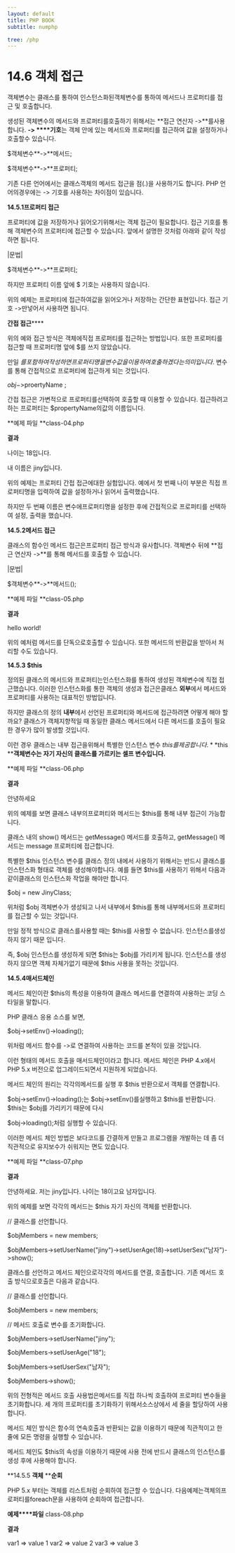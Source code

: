```yaml
---
layout: default
title: PHP BOOK
subtitle: numphp

tree: /php
---
```


# 14.6 객체 접근

 

객체변수는 클래스를 통하여 인스턴스화된객체변수를 통하여 메서드나 프로퍼티를 접근 및 호출합니다.

 

생성된 객체변수의 메서드와 프로퍼티를호출하기 위해서는 **접근 연산자 ->**를사용합니다. **-> ****기호**는 객체 안에 있는 메서드와 프로퍼티를 접근하여 값을 설정하거나 호출할수 있습니다.

 

$객체변수**->**메서드;

 

$객체변수**->**프로퍼티;

 

기존 다른 언어에서는 클래스객체의 메서드 접근을 점(.)을 사용하기도 합니다. PHP 언어의경우에는 -> 기호를 사용하는 차이점이 있습니다.

 

 

**14.5.1****프로퍼티 접근******

프로퍼티에 값을 저장하거나 읽어오기위해서는 객체 접근이 필요합니다. 접근 기호를 통해 객체변수의 프로퍼티에 접근할 수 있습니다. 앞에서 설명한 것처럼 아래와 같이 작성하면 됩니다.

 

|문법|

$객체변수**->**프로퍼티;

 

하지만 프로퍼티 이름 앞에 $ 기호는 사용하지 않습니다.

 

 

위의 예제는 프로퍼티에 접근하여값을 읽어오거나 저장하는 간단한 표현입니다. 접근 기호 ->만넣어서 사용하면 됩니다.

 

**간접 접근******

위의 예와 접근 방식은 객체에직접 프로퍼티를 접근하는 방법입니다. 또한 프로퍼티를 접근할 때 프로퍼티명 앞에 $를 쓰지 않았습니다. 

 

만일 $를 포함하여 작성하면 프로퍼티명을 변수 값을 이용하여 호출하겠다는 의미입니다.$ 변수를 통해 간접적으로 프로퍼티에 접근하게 되는 것입니다.

 

$obj->$proertyName ;

 

간접 접근은 가변적으로 프로퍼티를선택하여 호출할 때 이용할 수 있습니다. 접근하려고 하는 프로퍼티는 $propertyName의값의 이름입니다.

 

 

**예제 파일 **class-04.php

 

**결과**

나이는 18입니다.

내 이름은 jiny입니다.

 

위의 예제는 프로퍼티 간접 접근에대한 실험입니다. 예에서 첫 번째 나이 부분은 직접 프로퍼티명을 입력하여 값을 설정하거나 읽어서 출력했습니다.

 

하지만 두 번째 이름은 변수에프로퍼티명을 설정한 후에 간접적으로 프로퍼티를 선택하여 설정, 출력을 했습니다.

 

 

**14.5.2****메서드 접근******

클래스의 함수인 메서드 접근은프로퍼티 접근 방식과 유사합니다. 객체변수 뒤에 **접근 연산자 ->**를 통해 메서드를 호출할 수 있습니다.

 

|문법|

$객체변수**->**메서드();

 

**예제 파일 **class-05.php

 

**결과**

hello world!

 

위의 예처럼 메서드를 단독으로호출할 수 있습니다. 또한 메서드의 반환값을 받아서 처리할 수도 있습니다.

 

 

**14.5.3 $this**

정의된 클래스의 메서드와 프로퍼티는인스턴스화를 통하여 생성된 객체변수에 직접 접근했습니다. 이러한 인스턴스화를 통한 객체의 생성과 접근은클래스 **외부**에서 메서드와 프로퍼티를 사용하는 대표적인 방법입니다.

  

하지만 클래스의 정의 **내부**에서 선언된 프로퍼티와 메서드에 접근하려면 어떻게 해야 할까요? 클래스가 객체지향적일 때 동일한 클래스 메서드에서 다른 메서드를 호출이 필요한 경우가 많이 발생할 것입니다.

 

이런 경우 클래스는 내부 접근을위해서 특별한 인스턴스 변수 $this를 제공합니다. **$this ****객체변수는 자기 자신의 클래스를 가르키는 셀프 변수입니다.**

 

**예제 파일 **class-06.php

 

**결과**

안녕하세요

 

위의 예제를 보면 클래스 내부의프로퍼티와 메서드는 $this를 통해 내부 접근이 가능합니다.

클래스 내의 show() 메서드는 getMessage() 메서드를 호출하고, getMessage() 메서드는 message 프로퍼티에 접근합니다.

 

특별한 $this 인스턴스 변수를 클래스 정의 내에서 사용하기 위해서는 반드시 클래스를 인스턴스화 형태로 객체를 생성해야합니다. 예를 들면 $this를 사용하기 위해서 다음과 같이클래스의 인스턴스화 작업을 해야만 합니다.

 

$obj = new JinyClass;

 

위처럼 $obj 객체변수가 생성되고 나서 내부에서 $this를 통해 내부메서드와 프로퍼티를 접근할 수 있는 것입니다. 

 

만일 정적 방식으로 클래스를사용할 때는 $this를 사용할 수 없습니다. 인스턴스를생성하지 않기 때문 입니다.

 

즉, $obj 인스턴스를 생성하게 되면 $this는 $obj를 가리키게 됩니다. 인스턴스를 생성하지 않으면 객체 자체가없기 때문에 $this 사용을 못하는 것입니다.  

 

 

**14.5.4****매서드체인******

메서드 체인이란 $this의 특성을 이용하여 클래스 메서드를 연결하여 사용하는 코딩 스타일을 말합니다.

 

PHP 클래스 응용 소스를 보면, 

 

$obj->setEnv()->loading();

 

위처럼 메서드 함수를 ->로 연결하여 사용하는 코드를 본적이 있을 것입니다.

 

이런 형태의 메서드 호출을 매서드체인이라고 합니다. 메서드 체인은 PHP 4.x에서 PHP 5.x 버전으로 업그레이드되면서 지원하게 되었습니다.

 

메서드 체인의 원리는 각각의메서드를 실행 후 $this 반환으로서 객체를 연결합니다.

 

$obj->setEnv()->loading();는 $obj->setEnv()를실행하고 $this를 반환합니다. $this는 $obj를 가리키기 때문에 다시  

 

$obj->loading();처럼 실행할 수 있습니다. 

 

 

 

이러한 메서드 체인 방법은 보다코드를 간결하게 만들고 프로그램을 개발하는 데 좀 더 직관적으로 유지보수가 쉬워지는 면도 있습니다. 

 

**예제 파일 **class-07.php

 

**결과**

안녕하세요. 저는 jiny입니다. 나이는 18이고요 남자입니다.

 

위의 예제를 보면 각각의 메서드는 $this 자기 자신의 객체를 반환합니다.

 

// 클래스를 선언합니다.

$objMembers = new members;

$objMembers->setUserName("jiny")->setUserAge(18)->setUserSex("남자")->show();

 

클래스를 선언하고 메서드 체인으로각각의 메서드를 연결, 호출합니다. 기존 메서드 호출 방식으로호출은 다음과 같습니다.

 

// 클래스를 선언합니다.

$objMembers = new members;

 

// 메서드 호출로 변수를 초기화합니다.

$objMembers->setUserName("jiny");

$objMembers->setUserAge("18");

$objMembers->setUserSex("남자");

 

$objMembers->show();

 

위의 전형적은 메서드 호출 사용법은메서드를 직접 하나씩 호출하여 프로퍼티 변수들을 초기화합니다. 세 개의 프로퍼티를 초기화하기 위해서소스상에서 세 줄을 할당하여 사용합니다.

 

메서드 체인 방식은 함수의 연속호출과 반환되는 값을 이용하기 때문에 직관적이고 한 줄에 모든 명령을 실행할 수 있습니다.

 

메서드 체인도 $this의 속성을 이용하기 때문에 사용 전에 반드시 클래스의 인스턴스를 생성 후에 사용해야 합니다.

 

**14.5.5 ****객체**** ****순회**

PHP 5.x 부터는 객체를 리스트처럼 순회하여 접근할 수 있습니다. 다음예제는객체의프로퍼티를foreach문을 사용하여 순회하여 접근합니다.

 

**예제****파일** class-08.php

 

**결과**

var1 => value 1 
var2 => value 2 
var3 => value 3

 

